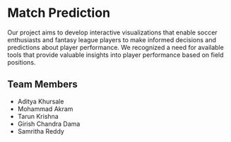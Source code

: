 
# Match Prediction

Our project aims to develop interactive visualizations that enable soccer enthusiasts and fantasy league players to make informed decisions and predictions about player performance. We recognized a need for available tools that provide valuable insights into player performance based on field positions.



## Team Members

- Aditya Khursale
- Mohammad Akram
- Tarun Krishna
- Girish Chandra Dama
- Samritha Reddy


